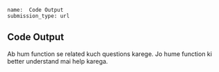 ```ngMeta
name:  Code Output
submission_type: url
```
## Code Output

Ab hum function se related kuch questions karege. Jo hume function ki better understand mai help karega.